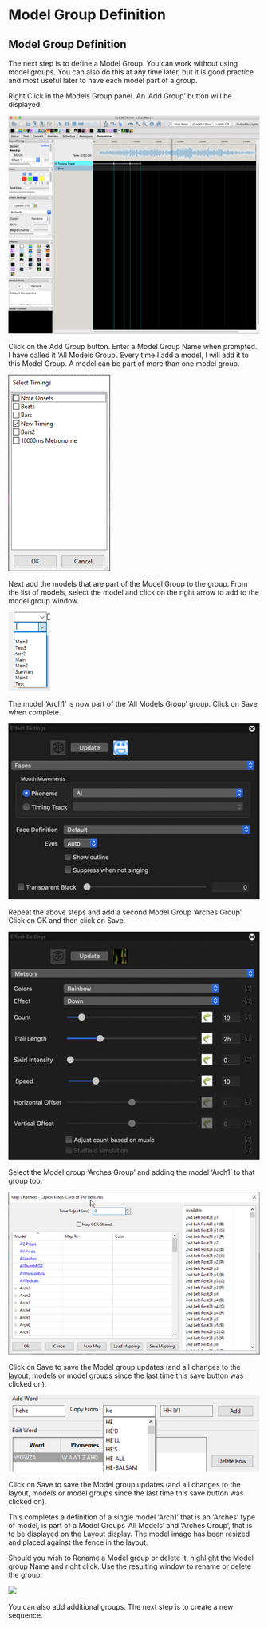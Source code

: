 # Model Group Definition

## Model Group Definition

The next step is to define a Model Group. You can work without using model groups. You can also do this at any time later, but it is good practice and most useful later to have each model part of a group.

Right Click in the Models Group panel. An ‘Add Group’ button will be displayed.

![](../../.gitbook/assets/image%20%28304%29.png)

Click on the Add Group button.  Enter a Model Group Name when prompted.  I have called it ‘All Models Group‘. Every time I add a model, I will add it to this Model Group. A model can be part of more than one model group.

![](../../.gitbook/assets/image%20%2867%29.png)

Next add the models that are part of the Model Group to the group.  From the list of models, select the model and click on the right arrow to add to the model group window.

![](../../.gitbook/assets/image%20%28735%29.png)

The model ‘Arch1’  is now part of the ‘All Models Group’ group. Click on Save when complete.

![](../../.gitbook/assets/image%20%28116%29.png)

Repeat the above steps and add a second Model Group ‘Arches Group’.  Click on OK and then click on Save.

![](../../.gitbook/assets/image%20%28292%29.png)

Select the Model group ‘Arches Group’ and  adding the model ‘Arch1’ to that group too.

![](../../.gitbook/assets/image%20%28490%29.png)

Click on Save to save the Model group updates \(and all changes to the layout, models or model groups since the last time this save button was clicked on\).

![](../../.gitbook/assets/image%20%28545%29.png)

Click on Save to save the Model group updates \(and all changes to the layout, models or model groups since the last time this save button was clicked on\).

This completes a definition of a single model ‘Arch1’ that is an  ‘Arches’ type of model, is part of a Model Groups ‘All Models’ and ‘Arches Group’, that is to be displayed on the Layout display. The model image has been resized and placed against the fence in the layout.

Should you wish to Rename a Model group or delete it, highlight the Model group Name and right click. Use the resulting window to rename or delete the group.

![](https://lh5.googleusercontent.com/ONkOxGJe7JqjVFM188v1BWh56hzCpQkfYj1iFSXyhLVja5jbCCnD3w_GuM0yloZ3AtHHWOlZh9HGbpGhDs3Rw3sFyRDFUxU_7JoaphY9hFfylBbEpx4IkPIzRwUGLDMD-dCCnVFe)

You can also add additional groups.  The next step is to create a new sequence.

